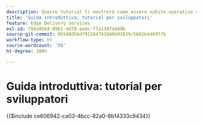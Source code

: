 ```yaml
---
description: Questo tutorial ti mostrerà come essere subito operativo con un nuovo progetto di Adobe Experience Manager (AEM). In dieci o venti minuti, avrai realizzato il tuo sito e sarai in grado di creare, visualizzare in anteprima e pubblicare i tuoi contenuti, stili e aggiungere nuovi blocchi.
title: 'Guida introduttiva: tutorial per sviluppatori'
feature: Edge Delivery Services
exl-id: f84a9584-0962-4d70-aedc-f7a130fd489b
source-git-commit: 05548d56d791584781606b02839c5602b4469f7b
workflow-type: ht
source-wordcount: '50'
ht-degree: 100%

---
```


# Guida introduttiva: tutorial per sviluppatori

{{$include ce606942-ca03-4bcc-82a0-8b14333c9434}}
